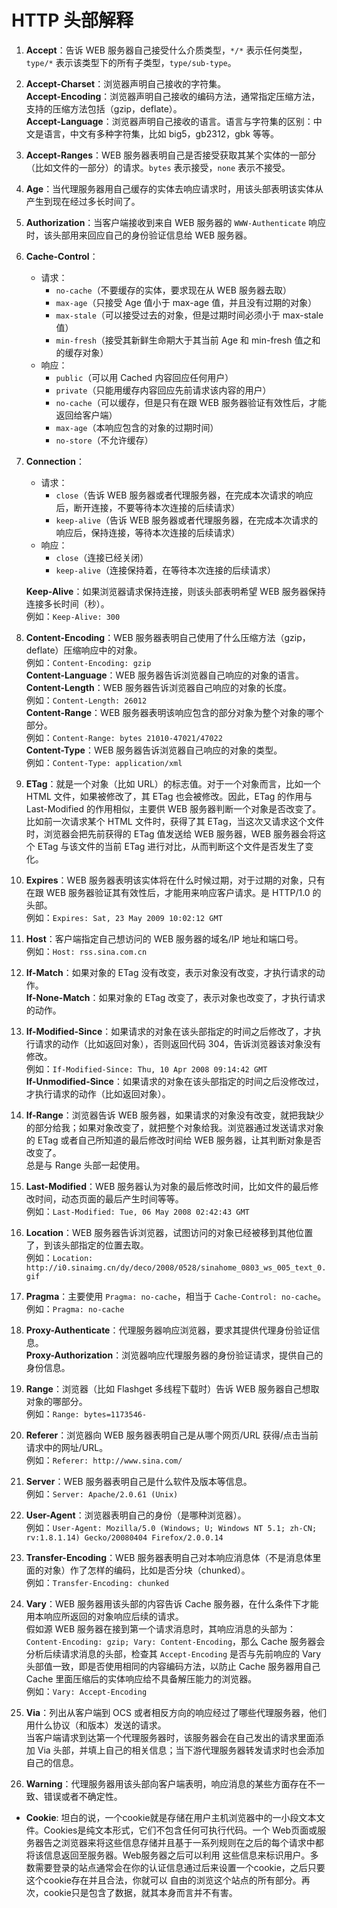# HTTP 头部解释

1. **Accept**：告诉 WEB 服务器自己接受什么介质类型，`*/*` 表示任何类型，`type/*` 表示该类型下的所有子类型，`type/sub-type`。

2. **Accept-Charset**：浏览器声明自己接收的字符集。  
   **Accept-Encoding**：浏览器声明自己接收的编码方法，通常指定压缩方法，支持的压缩方法包括（gzip，deflate）。  
   **Accept-Language**：浏览器声明自己接收的语言。语言与字符集的区别：中文是语言，中文有多种字符集，比如 big5，gb2312，gbk 等等。

3. **Accept-Ranges**：WEB 服务器表明自己是否接受获取其某个实体的一部分（比如文件的一部分）的请求。`bytes` 表示接受，`none` 表示不接受。

4. **Age**：当代理服务器用自己缓存的实体去响应请求时，用该头部表明该实体从产生到现在经过多长时间了。

5. **Authorization**：当客户端接收到来自 WEB 服务器的 `WWW-Authenticate` 响应时，该头部用来回应自己的身份验证信息给 WEB 服务器。

6. **Cache-Control**：  
   
   - 请求：
     - `no-cache`（不要缓存的实体，要求现在从 WEB 服务器去取）
     - `max-age`（只接受 Age 值小于 max-age 值，并且没有过期的对象）
     - `max-stale`（可以接受过去的对象，但是过期时间必须小于 max-stale 值）
     - `min-fresh`（接受其新鲜生命期大于其当前 Age 和 min-fresh 值之和的缓存对象）  
   - 响应：
     - `public`（可以用 Cached 内容回应任何用户）
     - `private`（只能用缓存内容回应先前请求该内容的用户）
     - `no-cache`（可以缓存，但是只有在跟 WEB 服务器验证有效性后，才能返回给客户端）
     - `max-age`（本响应包含的对象的过期时间）
     - `no-store`（不允许缓存）
   
7. **Connection**：  
   - 请求：
     - `close`（告诉 WEB 服务器或者代理服务器，在完成本次请求的响应后，断开连接，不要等待本次连接的后续请求）
     - `keep-alive`（告诉 WEB 服务器或者代理服务器，在完成本次请求的响应后，保持连接，等待本次连接的后续请求）  
   - 响应：
     - `close`（连接已经关闭）
     - `keep-alive`（连接保持着，在等待本次连接的后续请求）

   **Keep-Alive**：如果浏览器请求保持连接，则该头部表明希望 WEB 服务器保持连接多长时间（秒）。  
   例如：`Keep-Alive: 300`

8. **Content-Encoding**：WEB 服务器表明自己使用了什么压缩方法（gzip，deflate）压缩响应中的对象。  
   例如：`Content-Encoding: gzip`  
   **Content-Language**：WEB 服务器告诉浏览器自己响应的对象的语言。  
   **Content-Length**：WEB 服务器告诉浏览器自己响应的对象的长度。  
   例如：`Content-Length: 26012`  
   **Content-Range**：WEB 服务器表明该响应包含的部分对象为整个对象的哪个部分。  
   例如：`Content-Range: bytes 21010-47021/47022`  
   **Content-Type**：WEB 服务器告诉浏览器自己响应的对象的类型。  
   例如：`Content-Type: application/xml`

9. **ETag**：就是一个对象（比如 URL）的标志值。对于一个对象而言，比如一个 HTML 文件，如果被修改了，其 ETag 也会被修改。因此，ETag 的作用与 Last-Modified 的作用相似，主要供 WEB 服务器判断一个对象是否改变了。  
   比如前一次请求某个 HTML 文件时，获得了其 ETag，当这次又请求这个文件时，浏览器会把先前获得的 ETag 值发送给 WEB 服务器，WEB 服务器会将这个 ETag 与该文件的当前 ETag 进行对比，从而判断这个文件是否发生了变化。

10. **Expires**：WEB 服务器表明该实体将在什么时候过期，对于过期的对象，只有在跟 WEB 服务器验证其有效性后，才能用来响应客户请求。是 HTTP/1.0 的头部。  
    例如：`Expires: Sat, 23 May 2009 10:02:12 GMT`

11. **Host**：客户端指定自己想访问的 WEB 服务器的域名/IP 地址和端口号。  
    例如：`Host: rss.sina.com.cn`

12. **If-Match**：如果对象的 ETag 没有改变，表示对象没有改变，才执行请求的动作。  
    **If-None-Match**：如果对象的 ETag 改变了，表示对象也改变了，才执行请求的动作。

13. **If-Modified-Since**：如果请求的对象在该头部指定的时间之后修改了，才执行请求的动作（比如返回对象），否则返回代码 304，告诉浏览器该对象没有修改。  
    例如：`If-Modified-Since: Thu, 10 Apr 2008 09:14:42 GMT`  
    **If-Unmodified-Since**：如果请求的对象在该头部指定的时间之后没修改过，才执行请求的动作（比如返回对象）。

14. **If-Range**：浏览器告诉 WEB 服务器，如果请求的对象没有改变，就把我缺少的部分给我；如果对象改变了，就把整个对象给我。浏览器通过发送请求对象的 ETag 或者自己所知道的最后修改时间给 WEB 服务器，让其判断对象是否改变了。  
    总是与 Range 头部一起使用。

15. **Last-Modified**：WEB 服务器认为对象的最后修改时间，比如文件的最后修改时间，动态页面的最后产生时间等等。  
    例如：`Last-Modified: Tue, 06 May 2008 02:42:43 GMT`

16. **Location**：WEB 服务器告诉浏览器，试图访问的对象已经被移到其他位置了，到该头部指定的位置去取。  
    例如：`Location: http://i0.sinaimg.cn/dy/deco/2008/0528/sinahome_0803_ws_005_text_0.gif`

17. **Pragma**：主要使用 `Pragma: no-cache`，相当于 `Cache-Control: no-cache`。  
    例如：`Pragma: no-cache`

18. **Proxy-Authenticate**：代理服务器响应浏览器，要求其提供代理身份验证信息。  
    **Proxy-Authorization**：浏览器响应代理服务器的身份验证请求，提供自己的身份信息。

19. **Range**：浏览器（比如 Flashget 多线程下载时）告诉 WEB 服务器自己想取对象的哪部分。  
    例如：`Range: bytes=1173546-`

20. **Referer**：浏览器向 WEB 服务器表明自己是从哪个网页/URL 获得/点击当前请求中的网址/URL。  
    例如：`Referer: http://www.sina.com/`

21. **Server**：WEB 服务器表明自己是什么软件及版本等信息。  
    例如：`Server: Apache/2.0.61 (Unix)`

22. **User-Agent**：浏览器表明自己的身份（是哪种浏览器）。  
    例如：`User-Agent: Mozilla/5.0 (Windows; U; Windows NT 5.1; zh-CN; rv:1.8.1.14) Gecko/20080404 Firefox/2.0.0.14`

23. **Transfer-Encoding**：WEB 服务器表明自己对本响应消息体（不是消息体里面的对象）作了怎样的编码，比如是否分块（chunked）。  
    例如：`Transfer-Encoding: chunked`

24. **Vary**：WEB 服务器用该头部的内容告诉 Cache 服务器，在什么条件下才能用本响应所返回的对象响应后续的请求。  
    假如源 WEB 服务器在接到第一个请求消息时，其响应消息的头部为：`Content-Encoding: gzip; Vary: Content-Encoding`，那么 Cache 服务器会分析后续请求消息的头部，检查其 `Accept-Encoding` 是否与先前响应的 Vary 头部值一致，即是否使用相同的内容编码方法，以防止 Cache 服务器用自己 Cache 里面压缩后的实体响应给不具备解压能力的浏览器。  
    例如：`Vary: Accept-Encoding`

25. **Via**：列出从客户端到 OCS 或者相反方向的响应经过了哪些代理服务器，他们用什么协议（和版本）发送的请求。  
    当客户端请求到达第一个代理服务器时，该服务器会在自己发出的请求里面添加 Via 头部，并填上自己的相关信息；当下游代理服务器转发请求时也会添加自己的信息。

26. **Warning**：代理服务器用该头部向客户端表明，响应消息的某些方面存在不一致、错误或者不确定性。

- **Cookie**: 坦白的说，一个cookie就是存储在用户主机浏览器中的一小段文本文件。Cookies是纯文本形式，它们不包含任何可执行代码。一个
      Web页面或服务器告之浏览器来将这些信息存储并且基于一系列规则在之后的每个请求中都将该信息返回至服务器。Web服务器之后可以利用
      这些信息来标识用户。多数需要登录的站点通常会在你的认证信息通过后来设置一个cookie，之后只要这个cookie存在并且合法，你就可以
      自由的浏览这个站点的所有部分。再次，cookie只是包含了数据，就其本身而言并不有害。